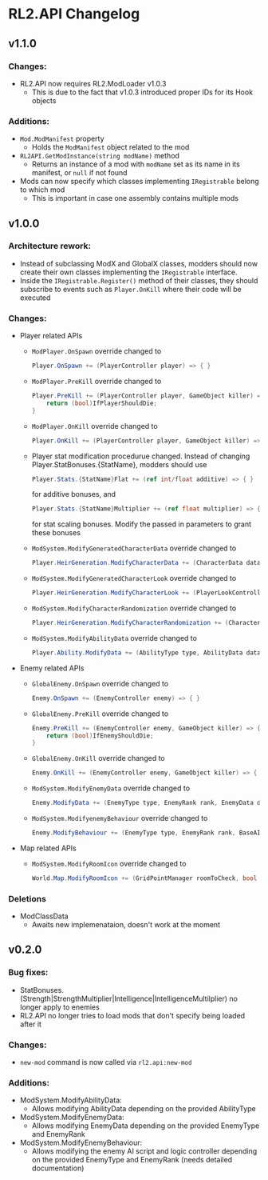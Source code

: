 # RL2.API Changelog

## v1.1.0
### Changes:
- RL2.API now requires RL2.ModLoader v1.0.3
  - This is due to the fact that v1.0.3 introduced proper IDs for its Hook objects

### Additions:
- `Mod.ModManifest` property
  - Holds the `ModManifest` object related to the mod
- `RL2API.GetModInstance(string modName)` method
  - Returns an instance of a mod with `modName` set as its name in its manifest, or `null` if not found
- Mods can now specify which classes implementing `IRegistrable` belong to which mod
  - This is important in case one assembly contains multiple mods

## v1.0.0
### Architecture rework:
- Instead of subclassing ModX and GlobalX classes, modders should now create their own classes implementing the `IRegistrable` interface.
- Inside the `IRegistrable.Register()` method of their classes, they should subscribe to events such as `Player.OnKill` where their code will be executed

### Changes:
- Player related APIs
	- `ModPlayer.OnSpawn` override changed to
		```cs
		Player.OnSpawn += (PlayerController player) => { }
		```

	- `ModPlayer.PreKill` override changed to
		```cs
		Player.PreKill += (PlayerController player, GameObject killer) => { 
			return (bool)IfPlayerShouldDie;
		}
		```

	- `ModPlayer.OnKill` override changed to
		```cs
		Player.OnKill += (PlayerController player, GameObject killer) => { }
		```

	- Player stat modification procedurue changed. Instead of changing Player.StatBonuses.{StatName}, modders should use
		```cs
		Player.Stats.{StatName}Flat += (ref int/float additive) => { }
		```
		for additive bonuses, and 
		```cs
		Player.Stats.{StatName}Multiplier += (ref float multiplier) => { }
		```
		for stat scaling bonuses. Modify the passed in parameters to grant these bonuses

	- `ModSystem.ModifyGeneratedCharacterData` override changed to
		```cs
		Player.HeirGeneration.ModifyCharacterData += (CharacterData data, bool classLocked, bool spellLocked) => { }
		```

	- `ModSystem.ModifyGeneratedCharacterLook` override changed to
		```cs
		Player.HeirGeneration.ModifyCharacterLook += (PlayerLookController lookData, CharacterData data) => { }
		```

	- `ModSystem.ModifyCharacterRandomization` override changed to
		```cs
		Player.HeirGeneration.ModifyCharacterRandomization += (CharacterData data) => { }
		```
		
	- `ModSystem.ModifyAbilityData` override changed to
		```cs
		Player.Ability.ModifyData += (AbilityType type, AbilityData data) => { }
		```
- Enemy related APIs
	- `GlobalEnemy.OnSpawn` override changed to
		```cs
		Enemy.OnSpawn += (EnemyController enemy) => { }
		```
		
	- `GlobalEnemy.PreKill` override changed to
		```cs
		Enemy.PreKill += (EnemyController enemy, GameObject killer) => {
			return (bool)IfEnemyShouldDie;
		}
		```
		
	- `GlobalEnemy.OnKill` override changed to
		```cs
		Enemy.OnKill += (EnemyController enemy, GameObject killer) => { }
		```
		
	- `ModSystem.ModifyEnemyData` override changed to
		```cs
		Enemy.ModifyData += (EnemyType type, EnemyRank rank, EnemyData data) => { }
		```
		
	- `ModSystem.ModifyenemyBehaviour` override changed to
		```cs
		Enemy.ModifyBehaviour += (EnemyType type, EnemyRank rank, BaseAIScript aiScript, LogicController_SO logicController_SO) => { }
		```

- Map related APIs
	- `ModSystem.ModifyRoomIcon` override changed to
		```cs
		World.Map.ModifyRoomIcon += (GridPointManager roomToCheck, bool getUsed, bool isMergeRoom) => { }
		```

### Deletions
- ModClassData
	- Awaits new implemenataion, doesn't work at the moment

## v0.2.0
### Bug fixes:
- StatBonuses.(Strength|StrengthMultiplier|Intelligence|IntelligenceMultilplier) no longer apply to enemies
- RL2.API no longer tries to load mods that don't specify being loaded after it
### Changes:
- `new-mod` command is now called via `rl2.api:new-mod`
### Additions:
- ModSystem.ModifyAbilityData:
	- Allows modifying AbilityData depending on the provided AbilityType
- ModSystem.ModifyEnemyData:
	- Allows modifying EnemyData depending on the provided EnemyType and EnemyRank
- ModSystem.ModifyEnemyBehaviour:
	- Allows modifying the enemy AI script and logic controller depending on the provided EnemyType and EnemyRank (needs detailed documentation)